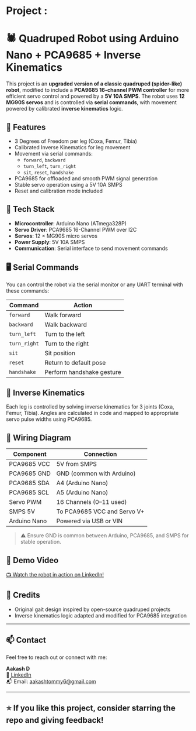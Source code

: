 # Project :


# 🕷️ Quadruped Robot using Arduino Nano + PCA9685 + Inverse Kinematics

This project is an **upgraded version of a classic quadruped (spider-like) robot**, modified to include a **PCA9685 16-channel PWM controller** for more efficient servo control and powered by a **5V 10A SMPS**. The robot uses **12 MG90S servos** and is controlled via **serial commands**, with movement powered by calibrated **inverse kinematics** logic.

## 🔧 Features

- 3 Degrees of Freedom per leg (Coxa, Femur, Tibia)
- Calibrated Inverse Kinematics for leg movement
- Movement via serial commands:
  - `forward`, `backward`
  - `turn_left`, `turn_right`
  - `sit`, `reset`, `handshake`
- PCA9685 for offloaded and smooth PWM signal generation
- Stable servo operation using a 5V 10A SMPS
- Reset and calibration mode included

## 🧠 Tech Stack

- **Microcontroller**: Arduino Nano (ATmega328P)
- **Servo Driver**: PCA9685 16-Channel PWM over I2C
- **Servos**: 12 × MG90S micro servos
- **Power Supply**: 5V 10A SMPS
- **Communication**: Serial interface to send movement commands

## 🖥️ Serial Commands

You can control the robot via the serial monitor or any UART terminal with these commands:

| Command      | Action               |
|--------------|----------------------|
| `forward`    | Walk forward         |
| `backward`   | Walk backward        |
| `turn_left`  | Turn to the left     |
| `turn_right` | Turn to the right    |
| `sit`        | Sit position         |
| `reset`      | Return to default pose |
| `handshake`  | Perform handshake gesture |

## 📐 Inverse Kinematics

Each leg is controlled by solving inverse kinematics for 3 joints (Coxa, Femur, Tibia). Angles are calculated in code and mapped to appropriate servo pulse widths using PCA9685.


## 🔌 Wiring Diagram

| Component     | Connection           |
|---------------|----------------------|
| PCA9685 VCC   | 5V from SMPS         |
| PCA9685 GND   | GND (common with Arduino) |
| PCA9685 SDA   | A4 (Arduino Nano)    |
| PCA9685 SCL   | A5 (Arduino Nano)    |
| Servo PWM     | 16 Channels (0–11 used) |
| SMPS 5V       | To PCA9685 VCC and Servo V+ |
| Arduino Nano  | Powered via USB or VIN |

> ⚠️ Ensure GND is common between Arduino, PCA9685, and SMPS for stable operation.

## 🎥 Demo Video

[📺 Watch the robot in action on LinkedIn!](#) <!-- Replace with your actual LinkedIn post or YouTube video link -->


## 📜 Credits

- Original gait design inspired by open-source quadruped projects
- Inverse kinematics logic adapted and modified for PCA9685 integration

---

## 📫 Contact

Feel free to reach out or connect with me:

**Aakash D**  
🔗 [LinkedIn](https://www.linkedin.com/in/aakash-d-6a1455248/)  
📬 Email: aakashtommy6@gmail.com  

---

## ⭐ If you like this project, consider starring the repo and giving feedback!



